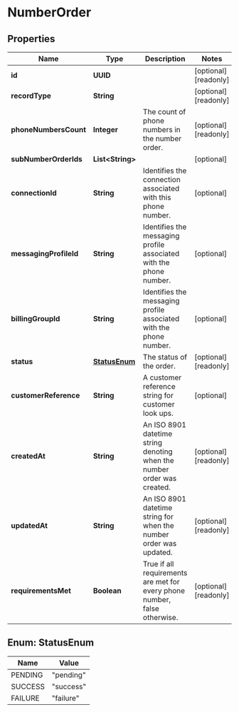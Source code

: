 

# NumberOrder


## Properties

| Name | Type | Description | Notes |
|------------ | ------------- | ------------- | -------------|
|**id** | **UUID** |  |  [optional] [readonly] |
|**recordType** | **String** |  |  [optional] [readonly] |
|**phoneNumbersCount** | **Integer** | The count of phone numbers in the number order. |  [optional] [readonly] |
|**subNumberOrderIds** | **List&lt;String&gt;** |  |  [optional] |
|**connectionId** | **String** | Identifies the connection associated with this phone number. |  [optional] |
|**messagingProfileId** | **String** | Identifies the messaging profile associated with the phone number. |  [optional] |
|**billingGroupId** | **String** | Identifies the messaging profile associated with the phone number. |  [optional] |
|**status** | [**StatusEnum**](#StatusEnum) | The status of the order. |  [optional] [readonly] |
|**customerReference** | **String** | A customer reference string for customer look ups. |  [optional] |
|**createdAt** | **String** | An ISO 8901 datetime string denoting when the number order was created. |  [optional] [readonly] |
|**updatedAt** | **String** | An ISO 8901 datetime string for when the number order was updated. |  [optional] [readonly] |
|**requirementsMet** | **Boolean** | True if all requirements are met for every phone number, false otherwise. |  [optional] [readonly] |



## Enum: StatusEnum

| Name | Value |
|---- | -----|
| PENDING | &quot;pending&quot; |
| SUCCESS | &quot;success&quot; |
| FAILURE | &quot;failure&quot; |



